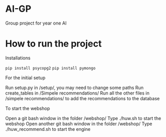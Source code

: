 # AI-GP
Group project for year one AI 

# How to run the project #
Installations

`pip install psycopg2`
`pip install pymongo`

For the initial setup

Run setup.py in /setup/, you may need to change some paths
Run create_tables in /Simpele recommendations/
Run all the other files in /simpele recommendations/ to add the recommendations to the database


To start the webshop

Open a git bash window in the folder /webshop/
Type ./huw.sh to start the webshop
Open another git bash window in the folder /webshop/
Type ./huw_recommend.sh to start the engine
